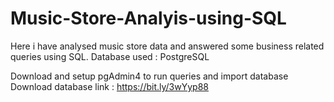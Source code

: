 # Music-Store-Analyis-using-SQL
Here i have analysed music store data and answered some business related queries using SQL. Database used : PostgreSQL

Download and setup pgAdmin4 to run queries and import database
Download database link : https://bit.ly/3wYyp88 

